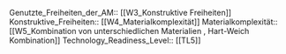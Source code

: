 Genutzte_Freiheiten_der_AM:: [[W3_Konstruktive Freiheiten]]
Konstruktive_Freiheiten:: [[W4_Materialkomplexität]]
Materialkomplexität:: [[W5_Kombination von unterschiedlichen Materialien , Hart-Weich Kombination]]
Technology_Readiness_Level:: [[TL5]]
